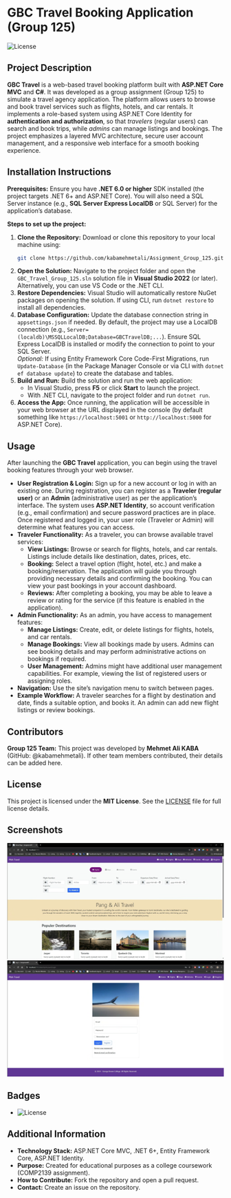# GBC Travel Booking Application (Group 125)

![License](https://img.shields.io/github/license/kabamehmetali/Assignment_Group_125) 

## Project Description
**GBC Travel** is a web-based travel booking platform built with **ASP.NET Core MVC** and **C#**. It was developed as a group assignment (Group 125) to simulate a travel agency application. The platform allows users to browse and book travel services such as flights, hotels, and car rentals. It implements a role-based system using ASP.NET Core Identity for **authentication and authorization**, so that *travelers* (regular users) can search and book trips, while *admins* can manage listings and bookings. The project emphasizes a layered MVC architecture, secure user account management, and a responsive web interface for a smooth booking experience.

## Installation Instructions
**Prerequisites:** Ensure you have **.NET 6.0 or higher** SDK installed (the project targets .NET 6+ and ASP.NET Core). You will also need a SQL Server instance (e.g., **SQL Server Express LocalDB** or SQL Server) for the application’s database.

**Steps to set up the project:**
1. **Clone the Repository:** Download or clone this repository to your local machine using:  
   ```bash
   git clone https://github.com/kabamehmetali/Assignment_Group_125.git
   ```
2. **Open the Solution:** Navigate to the project folder and open the `GBC_Travel_Group_125.sln` solution file in **Visual Studio 2022** (or later). Alternatively, you can use VS Code or the .NET CLI.
3. **Restore Dependencies:** Visual Studio will automatically restore NuGet packages on opening the solution. If using CLI, run `dotnet restore` to install all dependencies.
4. **Database Configuration:** Update the database connection string in `appsettings.json` if needed. By default, the project may use a LocalDB connection (e.g., `Server=(localdb)\MSSQLLocalDB;Database=GBCTravelDB;...`). Ensure SQL Express LocalDB is installed or modify the connection to point to your SQL Server.  
   *Optional:* If using Entity Framework Core Code-First Migrations, run `Update-Database` (in the Package Manager Console or via CLI with `dotnet ef database update`) to create the database and tables.
5. **Build and Run:** Build the solution and run the web application:  
   - In Visual Studio, press **F5** or click **Start** to launch the project.  
   - With .NET CLI, navigate to the project folder and run `dotnet run`.  
6. **Access the App:** Once running, the application will be accessible in your web browser at the URL displayed in the console (by default something like `https://localhost:5001` or `http://localhost:5000` for ASP.NET Core). 

## Usage
After launching the **GBC Travel** application, you can begin using the travel booking features through your web browser.

- **User Registration & Login:** Sign up for a new account or log in with an existing one. During registration, you can register as a **Traveler (regular user)** or an **Admin** (administrative user) as per the application’s interface. The system uses **ASP.NET Identity**, so account verification (e.g., email confirmation) and secure password practices are in place. Once registered and logged in, your user role (Traveler or Admin) will determine what features you can access.
- **Traveler Functionality:** As a traveler, you can browse available travel services:
  - **View Listings:** Browse or search for flights, hotels, and car rentals. Listings include details like destination, dates, prices, etc.
  - **Booking:** Select a travel option (flight, hotel, etc.) and make a booking/reservation. The application will guide you through providing necessary details and confirming the booking. You can view your past bookings in your account dashboard.
  - **Reviews:** After completing a booking, you may be able to leave a review or rating for the service (if this feature is enabled in the application).
- **Admin Functionality:** As an admin, you have access to management features:
  - **Manage Listings:** Create, edit, or delete listings for flights, hotels, and car rentals.
  - **Manage Bookings:** View all bookings made by users. Admins can see booking details and may perform administrative actions on bookings if required.
  - **User Management:** Admins might have additional user management capabilities. For example, viewing the list of registered users or assigning roles.
- **Navigation:** Use the site’s navigation menu to switch between pages.
- **Example Workflow:** A traveler searches for a flight by destination and date, finds a suitable option, and books it. An admin can add new flight listings or review bookings.

## Contributors
**Group 125 Team:** This project was developed by **Mehmet Ali KABA** (GitHub: @kabamehmetali). If other team members contributed, their details can be added here.

## License
This project is licensed under the **MIT License**. See the [LICENSE](LICENSE) file for full license details.

## Screenshots
![Screenshot 1](/Screenshot1.png)
![Screenshot 2](/Screenshot2.png)



## Badges
- ![License](https://img.shields.io/badge/License-MIT-green.svg) 

## Additional Information
- **Technology Stack:** ASP.NET Core MVC, .NET 6+, Entity Framework Core, ASP.NET Identity.
- **Purpose:** Created for educational purposes as a college coursework (COMP2139 assignment).
- **How to Contribute:** Fork the repository and open a pull request.
- **Contact:** Create an issue on the repository.
